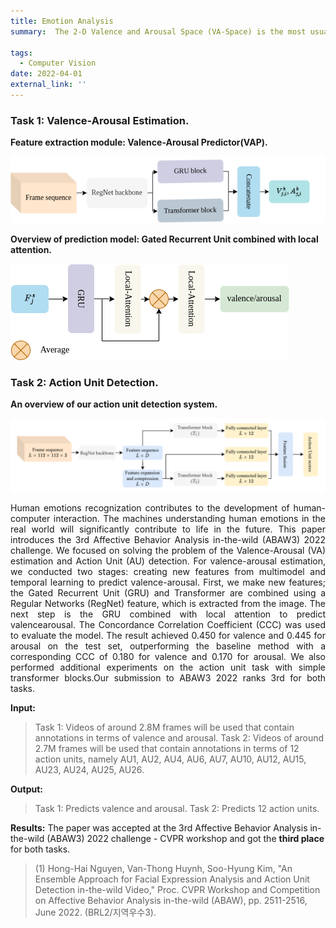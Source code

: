 ```yaml
---
title: Emotion Analysis
summary:  The 2-D Valence and Arousal Space (VA-Space) is the most usual dimensional emotion representation; valence shows how positive or negative an emotional state is, whilst arousal shows how passive or active it is.
    
tags:
  - Computer Vision
date: 2022-04-01
external_link: ''
---
```


<p align='justify'>
  
  ### Task 1: Valence-Arousal Estimation.
  
  **Feature extraction module: Valence-Arousal Predictor(VAP).**

  ![vap](feature_extraction.png)

  **Overview of prediction model: Gated Recurrent Unit combined with local attention.**

  ![va_model](model.png)

  ### Task 2: Action Unit Detection.
  
  **An overview of our action unit detection system.**

  ![au_model](action_units.png)
  
  <p align='justify'>
  Human emotions recognization contributes to the development of human-computer interaction. The machines understanding human emotions in the real world will significantly contribute to life in the future. This paper introduces the 3rd Affective Behavior Analysis in-the-wild (ABAW3) 2022 challenge. We focused on solving the problem of the Valence-Arousal (VA) estimation and Action Unit (AU) detection. For valence-arousal estimation, we conducted two stages: creating new features from multimodel and temporal learning to predict valence-arousal. First, we make new features; the Gated Recurrent Unit (GRU) and Transformer are combined using a Regular Networks (RegNet) feature, which is extracted from the image. The next step is the GRU combined with local attention to predict valencearousal. The Concordance Correlation Coefficient (CCC) was used to evaluate the model. The result achieved 0.450 for valence and 0.445 for arousal on the test set, outperforming the baseline method with a corresponding CCC of 0.180 for valence and 0.170 for arousal. We also performed additional experiments on the action unit task with simple transformer blocks.Our submission to ABAW3 2022 ranks 3rd for both tasks.
</p>

  **Input:**
  
  >Task 1: Videos of around 2.8M frames will be used that contain annotations in terms of valence and arousal.
  >Task 2: Videos of around 2.7M frames will be used that contain annotations in terms of 12 action units, namely AU1, AU2, AU4, AU6, AU7, AU10, AU12, AU15, AU23, AU24, AU25, AU26.

  **Output:**
  
  > Task 1: Predicts valence and arousal.
  > Task 2: Predicts 12 action units.

  **Results:** The paper was accepted at the 3rd Affective Behavior Analysis in-the-wild (ABAW3) 2022 challenge - CVPR workshop and got the **third place** for both tasks.
  > (1) Hong-Hai Nguyen, Van-Thong Huynh, Soo-Hyung Kim, "An Ensemble Approach for Facial Expression Analysis and Action Unit Detection in-the-wild Video," Proc. CVPR Workshop and Competition on Affective Behavior Analysis in-the-wild (ABAW), pp. 2511-2516, June 2022. (BRL2/지역우수3).

 </p>
